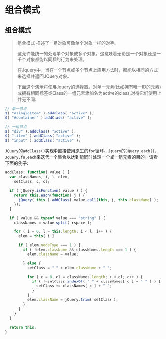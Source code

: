 # 组合模式

## 组合模式

> 组合模式 描述了一组对象可像单个对象一样的对待。
>
> 这允许能统一的处理单个对象或多个对象。这意味着无论是一个对象还是一千个对象都能以同样的行为来处理。
>
> 在Jquery中，当在一个节点或多个节点上应用方法时，都能以相同的方式来选择并返回JQuery对象。
>
> 下面这个演示将使用Jquery的选择器。对单一元素(比如拥有唯一ID的元素)或拥有相同标签或Class的一组元素添加名为active的class,对待它们使用上并无不同:

```js
// 单一节点
$( "#singleItem" ).addClass( "active" );
$( "#container" ).addClass( "active" );

// 一组节点
$( "div" ).addClass( "active" );
$( ".item" ).addClass( "active" );
$( "input" ).addClass( "active" );
```

`JQuery`的`addClass()`实现中直接使用原生的`for`循环、`Jquery`的`JQuery.each()`、`Jquery.fn.each`来迭代一个集合以达到能同时处理一个或一组元素的目的。请看下面的例子:

```js
addClass: function( value ) {
  var classNames, i, l, elem,
    setClass, c, cl;

  if ( jQuery.isFunction( value ) ) {
    return this.each(function( j ) {
      jQuery( this ).addClass( value.call(this, j, this.className) );
    });
  }

  if ( value && typeof value === "string" ) {
    classNames = value.split( rspace );

    for ( i = 0, l = this.length; i < l; i++ ) {
      elem = this[ i ];

      if ( elem.nodeType === 1 ) {
        if ( !elem.className && classNames.length === 1 ) {
          elem.className = value;

        } else {
          setClass = " " + elem.className + " ";

          for ( c = 0, cl = classNames.length; c < cl; c++ ) {
            if ( !~setClass.indexOf( " " + classNames[ c ] + " " ) ) {
              setClass += classNames[ c ] + " ";
            }
          }
          elem.className = jQuery.trim( setClass );
        }
      }
    }
  }

  return this;
}
```